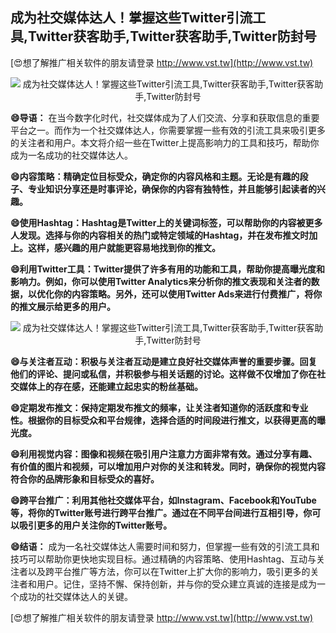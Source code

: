 ## **成为社交媒体达人！掌握这些Twitter引流工具,Twitter获客助手,Twitter获客助手,Twitter防封号**

[😍想了解推广相关软件的朋友请登录 http://www.vst.tw](http://www.vst.tw)

 <center><img src="https://vst.tw/MP4/tuiguang/png/1.png" alt="成为社交媒体达人！掌握这些Twitter引流工具,Twitter获客助手,Twitter获客助手,Twitter防封号"></center>

**😄导语：**
在当今数字化时代，社交媒体成为了人们交流、分享和获取信息的重要平台之一。而作为一个社交媒体达人，你需要掌握一些有效的引流工具来吸引更多的关注者和用户。本文将介绍一些在Twitter上提高影响力的工具和技巧，帮助你成为一名成功的社交媒体达人。

**😄内容策略：精确定位目标受众，确定你的内容风格和主题。无论是有趣的段子、专业知识分享还是时事评论，确保你的内容有独特性，并且能够引起读者的兴趣。**

**😄使用Hashtag：Hashtag是Twitter上的关键词标签，可以帮助你的内容被更多人发现。选择与你的内容相关的热门或特定领域的Hashtag，并在发布推文时加上。这样，感兴趣的用户就能更容易地找到你的推文。**

**😄利用Twitter工具：Twitter提供了许多有用的功能和工具，帮助你提高曝光度和影响力。例如，你可以使用Twitter Analytics来分析你的推文表现和关注者的数据，以优化你的内容策略。另外，还可以使用Twitter Ads来进行付费推广，将你的推文展示给更多的用户。**

 <center><img src="https://vst.tw/MP4/tuiguang/png/4.png" alt="成为社交媒体达人！掌握这些Twitter引流工具,Twitter获客助手,Twitter获客助手,Twitter防封号"></center>

**😄与关注者互动：积极与关注者互动是建立良好社交媒体声誉的重要步骤。回复他们的评论、提问或私信，并积极参与相关话题的讨论。这样做不仅增加了你在社交媒体上的存在感，还能建立起忠实的粉丝基础。**

**😄定期发布推文：保持定期发布推文的频率，让关注者知道你的活跃度和专业性。根据你的目标受众和平台规律，选择合适的时间段进行推文，以获得更高的曝光度。**

**😄利用视觉内容：图像和视频在吸引用户注意力方面非常有效。通过分享有趣、有价值的图片和视频，可以增加用户对你的关注和转发。同时，确保你的视觉内容符合你的品牌形象和目标受众的喜好。**

**😄跨平台推广：利用其他社交媒体平台，如Instagram、Facebook和YouTube等，将你的Twitter账号进行跨平台推广。通过在不同平台间进行互相引导，你可以吸引更多的用户关注你的Twitter账号。**

**😄结语：**
成为一名社交媒体达人需要时间和努力，但掌握一些有效的引流工具和技巧可以帮助你更快地实现目标。通过精确的内容策略、使用Hashtag、互动与关注者以及跨平台推广等方法，你可以在Twitter上扩大你的影响力，吸引更多的关注者和用户。记住，坚持不懈、保持创新，并与你的受众建立真诚的连接是成为一个成功的社交媒体达人的关键。

[😍想了解推广相关软件的朋友请登录 http://www.vst.tw](http://www.vst.tw)



